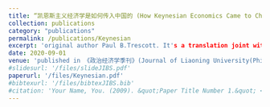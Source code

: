 ```yaml
---
title: “凯恩斯主义经济学是如何传入中国的 (How Keynesian Economics Came to China)” 
collection: publications
category: "publications"
permalink: /publications/Keynesian
excerpt: 'original author Paul B.Trescott. It's a translation joint with Lili Li.'
date: 2020-09-01
venue: 'published in 《政治经济学季刊》(Journal of Liaoning University(Philosophy and Social Sciences)), Vol 50, No. 6'
#slidesurl: '/files/slideJIBS.pdf'
paperurl: '/files/Keynesian.pdf'
#bibtexurl: '/files/bibtexJIBS.bib'
#citation: 'Your Name, You. (2009). &quot;Paper Title Number 1.&quot; <i>Journal 1</i>. 1(1).'
---
```






